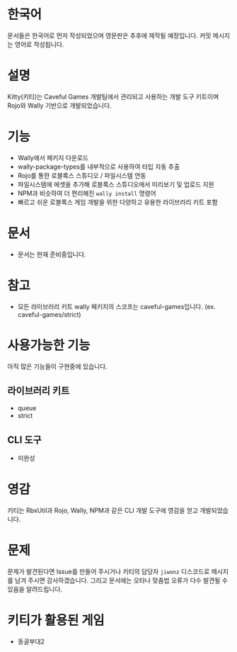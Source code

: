 # 한국어
문서들은 한국어로 먼저 작성되었으며 영문판은 추후에 제작될 예정입니다. 커밋 메시지는 영어로 작성됩니다.

# 설명
Kitty(키티)는 Caveful Games 개발팀에서 관리되고 사용하는 개발 도구 키트이며 Rojo와 Wally 기반으로 개발되었습니다.

# 기능
- Wally에서 페키지 다운로드
- wally-package-types를 내부적으로 사용하여 타입 자동 추출
- Rojo를 통한 로블록스 스튜디오 / 파일시스템 연동
- 파일시스템에 에셋을 추가해 로블록스 스튜디오에서 미리보기 및 업로드 지원
- NPM과 비슷하여 더 편리해진 `wally install` 명령어
- 빠르고 쉬운 로블록스 게임 개발을 위한 다양하고 유용한 라이브러리 키트 포함

# 문서
- 문서는 현재 준비중입니다.

# 참고
- 모든 라이브러리 키트 wally 페키지의 스코프는 caveful-games입니다. (ex. caveful-games/strict)

# 사용가능한 기능
아직 많은 기능들이 구현중에 있습니다.
## 라이브러리 키트
- queue
- strict
## CLI 도구
- 미완성

# 영감
키티는 RbxUtil과 Rojo, Wally, NPM과 같은 CLI 개발 도구에 영감을 얻고 개발되었습니다.

# 문제
문제가 발견된다면 Issue를 만들어 주시거나 키티의 담당자 `jiwonz` 디스코드로 메시지를 남겨 주시면 감사하겠습니다. 그리고 문서에는 오타나 맞춤법 오류가 다수 발견될 수 있음을 알려드립니다.

# 키티가 활용된 게임
- 동굴부대2
